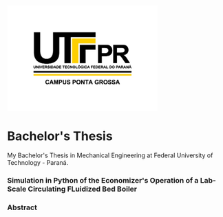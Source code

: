 
<a href="http://www.utfpr.edu.br/english">
  <img src=pictures/PG_RGB_72dpi_transparente.jpg alt="Logo UTFPR-PG" width="350"/>
</a>      

# **Bachelor's Thesis**

My Bachelor's Thesis in Mechanical Engineering at Federal University of Technology - Paraná.

### **Simulation in Python of the Economizer's Operation of a Lab-Scale Circulating FLuidized Bed Boiler**

### **Abstract**

